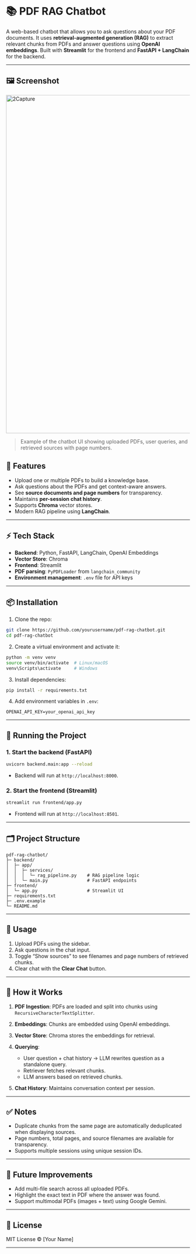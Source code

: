 # 📚 PDF RAG Chatbot

A web-based chatbot that allows you to ask questions about your PDF documents. It uses **retrieval-augmented generation (RAG)** to extract relevant chunks from PDFs and answer questions using **OpenAI embeddings**. Built with **Streamlit** for the frontend and **FastAPI + LangChain** for the backend.

---

## 🖼 Screenshot

<img width="1919" height="925" alt="2Capture" src="https://github.com/user-attachments/assets/2ffe63c6-1e57-413d-abed-845d50432c23" />

> Example of the chatbot UI showing uploaded PDFs, user queries, and retrieved sources with page numbers.

## 🧰 Features

* Upload one or multiple PDFs to build a knowledge base.
* Ask questions about the PDFs and get context-aware answers.
* See **source documents and page numbers** for transparency.
* Maintains **per-session chat history**.
* Supports **Chroma** vector stores.
* Modern RAG pipeline using **LangChain**.

---

## ⚡ Tech Stack

* **Backend**: Python, FastAPI, LangChain, OpenAI Embeddings
* **Vector Store**: Chroma
* **Frontend**: Streamlit
* **PDF parsing**: `PyPDFLoader` from `langchain_community`
* **Environment management**: `.env` file for API keys

---

## 📦 Installation

1. Clone the repo:

```bash
git clone https://github.com/yourusername/pdf-rag-chatbot.git
cd pdf-rag-chatbot
```

2. Create a virtual environment and activate it:

```bash
python -m venv venv
source venv/bin/activate  # Linux/macOS
venv\Scripts\activate     # Windows
```

3. Install dependencies:

```bash
pip install -r requirements.txt
```

4. Add environment variables in `.env`:

```env
OPENAI_API_KEY=your_openai_api_key
```

---

## 🚀 Running the Project

### 1. Start the backend (FastAPI)

```bash
uvicorn backend.main:app --reload
```

* Backend will run at `http://localhost:8000`.

### 2. Start the frontend (Streamlit)

```bash
streamlit run frontend/app.py
```

* Frontend will run at `http://localhost:8501`.

---

## 🗂 Project Structure

```
pdf-rag-chatbot/
├─ backend/
│  ├─ app/
│  │  ├─ services/
│  │  │  └─ rag_pipeline.py    # RAG pipeline logic
│  │  └─ main.py               # FastAPI endpoints
├─ frontend/
│  └─ app.py                   # Streamlit UI
├─ requirements.txt
├─ .env.example
└─ README.md
```

---

## 📄 Usage

1. Upload PDFs using the sidebar.
2. Ask questions in the chat input.
3. Toggle “Show sources” to see filenames and page numbers of retrieved chunks.
4. Clear chat with the **Clear Chat** button.

---

## 🧠 How it Works

1. **PDF Ingestion**: PDFs are loaded and split into chunks using `RecursiveCharacterTextSplitter`.
2. **Embeddings**: Chunks are embedded using OpenAI embeddings.
3. **Vector Store**: Chroma stores the embeddings for retrieval.
4. **Querying**:

   * User question + chat history → LLM rewrites question as a standalone query.
   * Retriever fetches relevant chunks.
   * LLM answers based on retrieved chunks.
5. **Chat History**: Maintains conversation context per session.

---

## ✅ Notes

* Duplicate chunks from the same page are automatically deduplicated when displaying sources.
* Page numbers, total pages, and source filenames are available for transparency.
* Supports multiple sessions using unique session IDs.

---

## 📌 Future Improvements

* Add multi-file search across all uploaded PDFs.
* Highlight the exact text in PDF where the answer was found.
* Support multimodal PDFs (images + text) using Google Gemini.

---

## 📄 License

MIT License © \[Your Name]

---